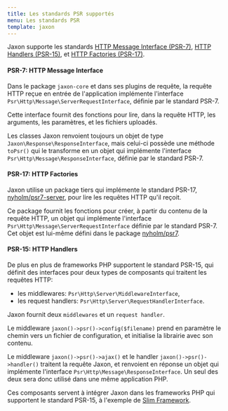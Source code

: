 ```yaml
---
title: Les standards PSR supportés
menu: Les standards PSR
template: jaxon
---
```


Jaxon supporte les standards [HTTP Message Interface (PSR-7)](https://www.php-fig.org/psr/psr-7), [HTTP Handlers (PSR-15)](https://www.php-fig.org/psr/psr-15), et [HTTP Factories (PSR-17)](https://www.php-fig.org/psr/psr-17).

#### PSR-7: HTTP Message Interface

Dans le package `jaxon-core` et dans ses plugins de requête, la requête HTTP reçue en entrée de l'application implémente l'interface `Psr\Http\Message\ServerRequestInterface`, définie par le standard PSR-7.

Cette interface fournit des fonctions pour lire, dans la requête HTTP, les arguments, les paramètres, et les fichiers uploadés.

Les classes Jaxon renvoient toujours un objet de type `Jaxon\Response\ResponseInterface`, mais celui-ci possède une méthode `toPsr()` qui le transforme en un objet qui implémente l'interface `Psr\Http\Message\ResponseInterface`, définie par le standard PSR-7.

#### PSR-17: HTTP Factories

Jaxon utilise un package tiers qui implémente le standard PSR-17,
[nyholm/psr7-server](https://github.com/nyholm/psr7-server), pour lire les requêtes HTTP qu'il reçoit.

Ce package fournit les fonctions pour créer, à partir du contenu de la requête HTTP, un objet qui implémente l'interface `Psr\Http\Message\ServerRequestInterface` définie par le standard PSR-7.
Cet objet est lui-même défini dans le package [nyholm/psr7](https://github.com/Nyholm/psr7).

#### PSR-15: HTTP Handlers

De plus en plus de frameworks PHP supportent le standard PSR-15, qui définit des interfaces pour deux types de composants qui traitent les requêtes HTTP:
- les middlewares: `Psr\Http\Server\MiddlewareInterface`,
- les request handlers: `Psr\Http\Server\RequestHandlerInterface`.

Jaxon fournit deux `middlewares` et un `request handler`.

Le middleware `jaxon()->psr()->config($filename)` prend en paramètre le chemin vers un fichier de configuration, et initialise la librairie avec son contenu.

Le middleware `jaxon()->psr()->ajax()` et le handler `jaxon()->psr()->handler()` traitent la requête Jaxon, et renvoient en réponse un objet qui implémente l'interface `Psr\Http\Message\ResponseInterface`.
Un seul des deux sera donc utilisé dans une même application PHP.

Ces composants servent à intégrer Jaxon dans les frameworks PHP qui supportent le standard PSR-15, à l'exemple de [Slim Framework](../../integrations/slim.html).
